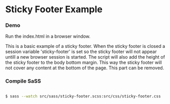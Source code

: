 # Sticky Footer Example


### Demo

Run the index.html in a browser window. 

This is a basic example of a sticky footer. When the sticky footer is closed a session variable 'sticky-footer' is set so the sticky footer will not appear untill a new browser session is started. The script will also add the height of the sticky footer to the body bottom margin. This way the sticky footer will not cover any content at the bottom of the page. This part can be removed. 


### Compile SaSS

```bash

$ sass --watch src/sass/sticky-footer.scss:src/css/sticky-footer.css

```
